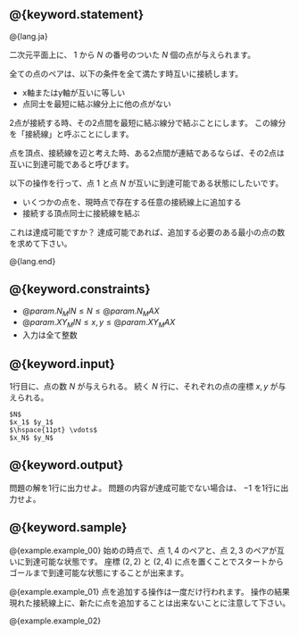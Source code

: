 ## @{keyword.statement}

@{lang.ja}

二次元平面上に、 $1$ から $N$ の番号のついた $N$ 個の点が与えられます。

全ての点のペアは、以下の条件を全て満たす時互いに接続します。

- x軸またはy軸が互いに等しい
- 点同士を最短に結ぶ線分上に他の点がない

2点が接続する時、その2点間を最短に結ぶ線分で結ぶことにします。
この線分を「接続線」と呼ぶことにします。

点を頂点、接続線を辺と考えた時、ある2点間が連結であるならば、その2点は互いに到達可能であると呼びます。

以下の操作を行って、点 $1$ と点 $N$ が互いに到達可能である状態にしたいです。
- いくつかの点を、現時点で存在する任意の接続線上に追加する
- 接続する頂点同士に接続線を結ぶ

これは達成可能ですか？
達成可能であれば、追加する必要のある最小の点の数を求めて下さい。

@{lang.end}
## @{keyword.constraints}

- $@{param.N_MIN} \leq N \leq @{param.N_MAX}$
- $@{param.XY_MIN} \leq x, y \leq @{param.XY_MAX}$
- 入力は全て整数

## @{keyword.input}
1行目に、点の数 $N$ が与えられる。
続く $N$ 行に、それぞれの点の座標 $x, y$ が与えられる。

```
$N$
$x_1$ $y_1$
$\hspace{11pt} \vdots$
$x_N$ $y_N$

```

## @{keyword.output}
問題の解を1行に出力せよ。
問題の内容が達成可能でない場合は、 $-1$ を1行に出力せよ。

## @{keyword.sample}

@{example.example_00}
始めの時点で、点 $1, 4$ のペアと、点 $2, 3$ のペアが互いに到達可能な状態です。
座標 $(2, 2)$ と $(2, 4)$ に点を置くことでスタートからゴールまで到達可能な状態にすることが出来ます。

@{example.example_01}
点を追加する操作は一度だけ行われます。
操作の結果現れた接続線上に、新たに点を追加することは出来ないことに注意して下さい。

@{example.example_02}
